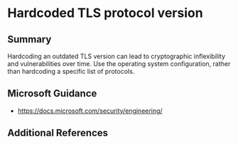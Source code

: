 # Hardcoded TLS protocol version

## Summary

Hardcoding an outdated TLS version can lead to cryptographic inflexibility and vulnerabilities over
time.  Use the operating system configuration, rather than hardcoding a specific list of protocols.

## Microsoft Guidance

* https://docs.microsoft.com/security/engineering/

## Additional References
